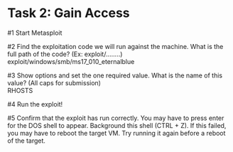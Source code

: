 # Task 2: Gain Access

  
#1 Start Metasploit  
  
#2 Find the exploitation code we will run against the machine. What is the full path of the code? (Ex: exploit/........)  
exploit/windows/smb/ms17\_010\_eternalblue  
  
#3 Show options and set the one required value. What is the name of this value? (All caps for submission)  
RHOSTS  
  
#4 Run the exploit!  
  
#5 Confirm that the exploit has run correctly. You may have to press enter for the DOS shell to appear. Background this shell (CTRL + Z). If this failed, you may have to reboot the target VM. Try running it again before a reboot of the target. 

